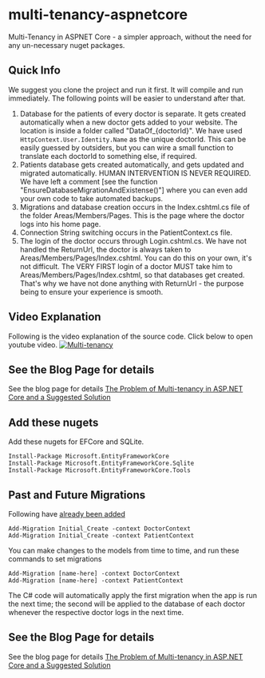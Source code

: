 # multi-tenancy-aspnetcore
Multi-Tenancy in ASPNET Core - a simpler approach, without the need for any un-necessary nuget packages.

## Quick Info

We suggest you clone the project and run it first. It will compile and run immediately. The following points will be easier to understand after that.

1. Database for the patients of every doctor is separate. It gets created automatically when a new doctor gets added to your website. The location is inside a folder called "DataOf_{doctorId}". We have used `HttpContext.User.Identity.Name` as the unique doctorId. This can be easily guessed by outsiders, but you can wire a small function to translate each doctorId to something else, if required.
2. Patients database gets created automatically, and gets updated and migrated automatically. HUMAN INTERVENTION IS NEVER REQUIRED. We have left a comment [see the function "EnsureDatabaseMigrationAndExistense()"] where you can even add your own code to take automated backups. 
3. Migrations and database creation occurs in the Index.cshtml.cs file of the folder Areas/Members/Pages. This is the page where the doctor logs into his home page.
4. Connection String switching occurs in the PatientContext.cs file. 
5. The login of the doctor occurs through Login.cshtml.cs. We have not handled the ReturnUrl, the doctor is always taken to Areas/Members/Pages/Index.cshtml. You can do this on your own, it's not difficult. The VERY FIRST login of a doctor MUST take him to Areas/Members/Pages/Index.cshtml, so that databases get created. That's why we have not done anything with ReturnUrl - the purpose being to ensure your experience is smooth.

## Video Explanation
Following is the video explanation of the source code. Click below to open youtube video.
[![Multi-tenancy](https://img.youtube.com/vi/2i_m4QlZ3cI/0.jpg)](https://www.youtube.com/watch?v=2i_m4QlZ3cI)

## See the Blog Page for details

See the blog page for details
[The Problem of Multi-tenancy in ASP.NET Core and a Suggested Solution](https://hoven.in/aspnet-core/multitenancy-problem-and-solutions.html)

## Add these nugets
Add these nugets for EFCore and SQLite. 
```
Install-Package Microsoft.EntityFrameworkCore
Install-Package Microsoft.EntityFrameworkCore.Sqlite
Install-Package Microsoft.EntityFrameworkCore.Tools
```

## Past and Future Migrations
Following have <ins>already been added</ins>
```
Add-Migration Initial_Create -context DoctorContext
Add-Migration Initial_Create -context PatientContext
```

You can make changes to the models from time to time, and run these commands to set migrations
```
Add-Migration [name-here] -context DoctorContext
Add-Migration [name-here] -context PatientContext
```

The C# code will automatically apply the first migration when the app is run the next time; the second will be applied to the database of each doctor whenever the respective doctor logs in the next time.

## See the Blog Page for details

See the blog page for details
[The Problem of Multi-tenancy in ASP.NET Core and a Suggested Solution](https://hoven.in/aspnet-core/multitenancy-problem-and-solutions.html)
